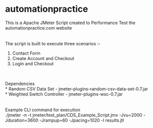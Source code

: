 # automationpractice
This is a Apache JMeter Script created to Performance Test the automationpractice.com website
<br />
<br />
<br />
The script is built to execute three scenarios :-<br />
1. Contact Form<br />
2. Create Account and Checkout<br />
3. Login and Checkout<br />
<br />
<br />
Dependencies<br />
* Random CSV Data Set - jmeter-plugins-random-csv-data-set-0.7.jar<br />
* Weighted Switch Controller - jmeter-plugins-wsc-0.7.jar<br />
<br />
<br />
Example CLI command for execution<br />
./jmeter -n -t jmeter/test_plan/CDS_Example_Script.jmx -Jvu=2000 -Jduration=3600 -Jrampup=60 -Jpacing=1020 -l results.jtl
